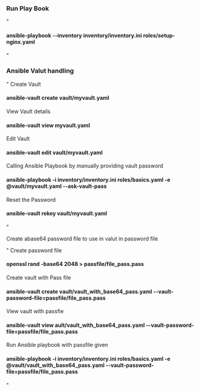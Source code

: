
### Run Play Book
"
#### ansible-playbook --inventory inventory/inventory.ini roles/setup-nginx.yaml
"

### Ansible Valut handling

"
Create Vault
#### ansible-vault create vault/myvault.yaml

View Vault details

#### ansible-vault view myvault.yaml

Edit Vault

#### ansible-vault edit vault/myvault.yaml

Calling Ansible Playbook by manually providing vault password

#### ansible-playbook -i inventory/inventory.ini roles/basics.yaml -e @vault/myvault.yaml --ask-vault-pass

Reset the Password
#### ansible-vault rekey vault/myvault.yaml

"

Create abase64 password file to use in valut in password file

"
Create password file

#### openssl rand -base64 2048 > passfile/file_pass.pass

Create vault with Pass file

#### ansible-vault create vault/vault_with_base64_pass.yaml --vault-password-file=passfile/file_pass.pass

View vault with  passfie

#### ansible-vault view ault/vault_with_base64_pass.yaml --vault-password-file=passfile/file_pass.pass

Run Ansible playbook with passfile given

#### ansible-playbook -i inventory/inventory.ini roles/basics.yaml -e @vault/vault_with_base64_pass.yaml --vault-password-file=passfile/file_pass.pass

"